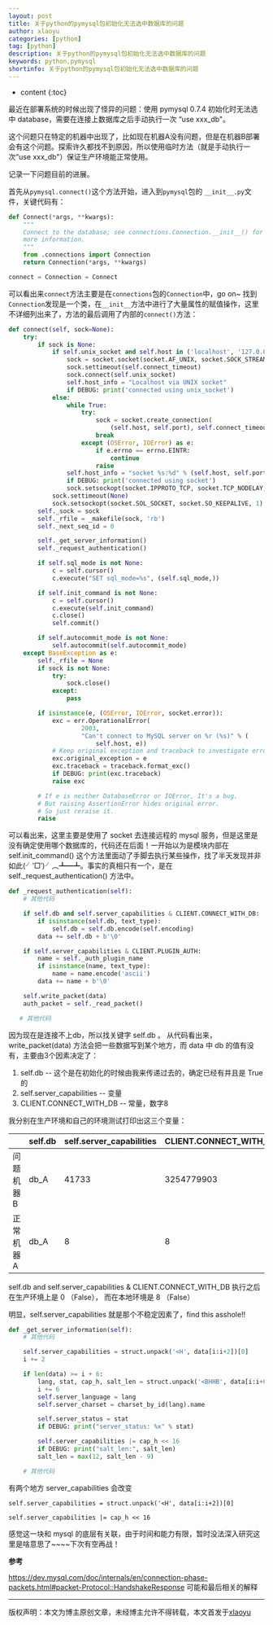 ```yaml
---
layout: post
title: 关于python的pymysql包初始化无法选中数据库的问题
author: xlaoyu
categories: [python]
tag: [python]
description: 关于python的pymysql包初始化无法选中数据库的问题
keywords: python,pymysql
shortinfo: 关于python的pymysql包初始化无法选中数据库的问题
---
```


* content
{:toc}

最近在部署系统的时候出现了怪异的问题：使用 pymysql 0.7.4 初始化时无法选中 database，需要在连接上数据库之后手动执行一次 “use xxx_db"。

这个问题只在特定的机器中出现了，比如现在机器A没有问题，但是在机器B部署会有这个问题。探索许久都找不到原因，所以使用临时方法（就是手动执行一次“use xxx_db"）保证生产环境能正常使用。



记录一下问题目前的进展。

首先从`pymysql.connect()`这个方法开始，进入到`pymysql`包的 `__init__.py`文件，关键代码有：

``` python
def Connect(*args, **kwargs):
    """
    Connect to the database; see connections.Connection.__init__() for
    more information.
    """
    from .connections import Connection
    return Connection(*args, **kwargs)

connect = Connection = Connect
```

可以看出来`connect`方法主要是在`connections`包的`Connection`中，go on~  找到`Connection`发现是一个类，在`__init__`方法中进行了大量属性的赋值操作，这里不详细列出来了，方法的最后调用了内部的`connect()`方法：

``` python
def connect(self, sock=None):
    try:
        if sock is None:
            if self.unix_socket and self.host in ('localhost', '127.0.0.1'):
                sock = socket.socket(socket.AF_UNIX, socket.SOCK_STREAM)
                sock.settimeout(self.connect_timeout)
                sock.connect(self.unix_socket)
                self.host_info = "Localhost via UNIX socket"
                if DEBUG: print('connected using unix_socket')
            else:
                while True:
                    try:
                        sock = socket.create_connection(
                            (self.host, self.port), self.connect_timeout)
                        break
                    except (OSError, IOError) as e:
                        if e.errno == errno.EINTR:
                            continue
                        raise
                self.host_info = "socket %s:%d" % (self.host, self.port)
                if DEBUG: print('connected using socket')
                sock.setsockopt(socket.IPPROTO_TCP, socket.TCP_NODELAY, 1)
            sock.settimeout(None)
            sock.setsockopt(socket.SOL_SOCKET, socket.SO_KEEPALIVE, 1)
        self._sock = sock
        self._rfile = _makefile(sock, 'rb')
        self._next_seq_id = 0

        self._get_server_information()
        self._request_authentication()

        if self.sql_mode is not None:
            c = self.cursor()
            c.execute("SET sql_mode=%s", (self.sql_mode,))

        if self.init_command is not None:
            c = self.cursor()
            c.execute(self.init_command)
            c.close()
            self.commit()

        if self.autocommit_mode is not None:
            self.autocommit(self.autocommit_mode)
    except BaseException as e:
        self._rfile = None
        if sock is not None:
            try:
                sock.close()
            except:
                pass

        if isinstance(e, (OSError, IOError, socket.error)):
            exc = err.OperationalError(
                    2003,
                    "Can't connect to MySQL server on %r (%s)" % (
                        self.host, e))
            # Keep original exception and traceback to investigate error.
            exc.original_exception = e
            exc.traceback = traceback.format_exc()
            if DEBUG: print(exc.traceback)
            raise exc

        # If e is neither DatabaseError or IOError, It's a bug.
        # But raising AssertionError hides original error.
        # So just reraise it.
        raise
```

可以看出来，这里主要是使用了 socket 去连接远程的 mysql 服务，但是这里是没有确定使用哪个数据库的，代码还在后面！一开始以为是模块内部在
self.init_command() 这个方法里面动了手脚去执行某些操作，找了半天发现并非如此(╯‵□′)╯︵┻━┻。事实的真相只有一个，是在
self._request_authentication() 方法中。

``` python
def _request_authentication(self):
    # 其他代码

    if self.db and self.server_capabilities & CLIENT.CONNECT_WITH_DB:
        if isinstance(self.db, text_type):
            self.db = self.db.encode(self.encoding)
        data += self.db + b'\0'

    if self.server_capabilities & CLIENT.PLUGIN_AUTH:
        name = self._auth_plugin_name
        if isinstance(name, text_type):
            name = name.encode('ascii')
        data += name + b'\0'

    self.write_packet(data)
    auth_packet = self._read_packet()

   # 其他代码
```

因为现在是连接不上db，所以找关键字 self.db 。 从代码看出来，write_packet(data) 方法会把一些数据写到某个地方，而 data 中 db 的值有没有，主要由3个因素决定了：

1. self.db -- 这个是在初始化的时候由我来传递过去的，确定已经有并且是 True 的
2. self.server_capabilities -- 变量
3. CLIENT.CONNECT_WITH_DB -- 常量，数字8

我分别在生产环境和自己的环境测试打印出这三个变量：

|      | self.db | self.server_capabilities  | CLIENT.CONNECT_WITH_DB  |
|------|---|---|---|
| 问题机器B |  db_A |  41733      | 3254779903  |
| 正常机器A |  db_A  |  8 | 8  |

self.db and self.server_capabilities & CLIENT.CONNECT_WITH_DB 执行之后在生产环境上是 0 （False），  而在本地环境是 8 （False）

明显，self.server_capabilities 就是那个不稳定因素了，find this asshole!!

``` python
def _get_server_information(self):
    # 其他代码

    self.server_capabilities = struct.unpack('<H', data[i:i+2])[0]
    i += 2

    if len(data) >= i + 6:
        lang, stat, cap_h, salt_len = struct.unpack('<BHHB', data[i:i+6])
        i += 6
        self.server_language = lang
        self.server_charset = charset_by_id(lang).name

        self.server_status = stat
        if DEBUG: print("server_status: %x" % stat)

        self.server_capabilities |= cap_h << 16
        if DEBUG: print("salt_len:", salt_len)
        salt_len = max(12, salt_len - 9)

    # 其他代码
```

有两个地方 server_capabilities 会改变

`self.server_capabilities = struct.unpack('<H', data[i:i+2])[0]`

`self.server_capabilities |= cap_h << 16`

感觉这一块和 mysql 的底层有关联，由于时间和能力有限，暂时没法深入研究这里是啥意思了~~~~下次有空再战！



**参考**

<a href="https://dev.mysql.com/doc/internals/en/connection-phase-packets.html#packet-Protocol::HandshakeResponse">https://dev.mysql.com/doc/internals/en/connection-phase-packets.html#packet-Protocol::HandshakeResponse</a> 可能和最后相关的解释

-----------

版权声明：本文为博主原创文章，未经博主允许不得转载，本文首发于[xlaoyu](https://www.xlaoyu.info)